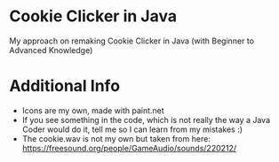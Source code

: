 # Cookie Clicker in Java
My approach on remaking Cookie Clicker in Java (with Beginner to Advanced Knowledge)

# Additional Info
- Icons are my own, made with paint.net
- If you see something in the code, which is not really the way a Java Coder would do it, tell me so I can learn from my mistakes :)
- The cookie.wav is not my own but taken from here: https://freesound.org/people/GameAudio/sounds/220212/
